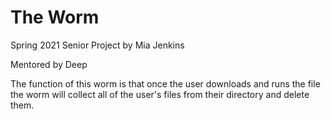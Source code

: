 # The Worm

Spring 2021 Senior Project by Mia Jenkins

Mentored by Deep

The function of this worm is that once the user downloads and runs the file the worm will collect all of the user's files from their directory and delete them. 
